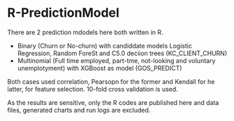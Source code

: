 # R-PredictionModel

There are 2 prediction mdodels here both written in R.

- Binary (Churn or No-churn) with candiddate models Logistic Regression, Random ForeSt and C5.0 deciion trees (KC_CLIENT_CHURN)
- Multinomial (Full time employed, part-tme, not-looking and voluntary unemplotyment) with XGBoost as model (GOS_PREDICT)

Both cases used correlation, Pearsopn for the former and Kendall for he latter, for feature selection. 10-fold cross validation is used. 

As the results are sensitive, only the R codes are published here and data files, generated charts and run logs are excluded.

